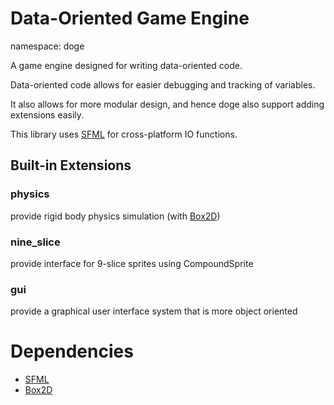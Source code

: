 # Data-Oriented Game Engine

namespace: doge

A game engine designed for writing data-oriented code.

Data-oriented code allows for easier debugging and tracking of variables.

It also allows for more modular design, and hence doge also support adding extensions easily.

This library uses [SFML](https://www.sfml-dev.org/) for cross-platform IO functions.



## Built-in Extensions

### physics

provide rigid body physics simulation (with [Box2D](https://box2d.org/))

### nine_slice

provide interface for 9-slice sprites using CompoundSprite

### gui

provide a graphical user interface system that is more object oriented



# Dependencies

- [SFML](https://www.sfml-dev.org/)
- [Box2D](https://box2d.org/)